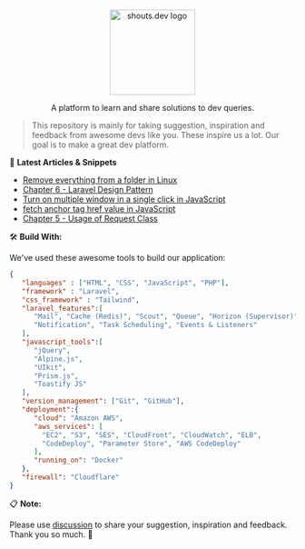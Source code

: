 <p align="center">
  <br>
  <a href="https://shouts.dev">
    <img src="https://shouts.dev/img/logo.webp" alt="shouts.dev logo" width="150"/>
  </a>
</p>

<p align="center">
A platform to learn and share solutions to dev queries.
</p>

> This repository is mainly for taking suggestion, inspiration and feedback from awesome devs like you. These inspire us a lot. Our goal is to make a great dev platform.

:page_with_curl: **Latest Articles & Snippets**
<!-- BLOG-POST-LIST:START -->
- [Remove everything from a folder in Linux](https://shouts.dev/snippets/remove-everything-from-a-folder-in-linux)
- [Chapter 6 - Laravel Design Pattern](https://shouts.dev/articles/laravel-design-pattern)
- [Turn on multiple window in a single click in JavaScript](https://shouts.dev/snippets/turn-on-multiple-window-in-a-single-click-in-javascript)
- [fetch anchor tag href value in JavaScript](https://shouts.dev/snippets/fetch-anchor-tag-href-value-in-javascript)
- [Chapter 5 - Usage of Request Class](https://shouts.dev/articles/laravel-usage-of-request-class)
<!-- BLOG-POST-LIST:END -->

🛠️ **Build With:**

We've used these awesome tools to build our application:

```json
{
   "languages" : ["HTML", "CSS", "JavaScript", "PHP"],
   "framework" : "Laravel",
   "css_framework" : "Tailwind",
   "laravel_features":[
      "Mail", "Cache (Redis)", "Scout", "Queue", "Horizon (Supervisor)",
      "Notification", "Task Scheduling", "Events & Listeners"
   ],
   "javascript_tools":[
      "jQuery",
      "Alpine.js",
      "UIkit",
      "Prism.js",
      "Toastify JS"
   ],
   "version_management": ["Git", "GitHub"],
   "deployment":{
      "cloud": "Amazon AWS",
      "aws_services": [
        "EC2", "S3", "SES", "CloudFront", "CloudWatch", "ELB",
        "CodeDeploy", "Parameter Store", "AWS CodeDeploy"
      ],
      "running_on": "Docker"
   },
   "firewall": "Cloudflare"
}
```

:clipboard: **Note:**

Please use [discussion](https://github.com/mdobydullah/shouts.dev/discussions/new) to share your suggestion, inspiration and feedback. Thank you so much. :sparkling_heart:
